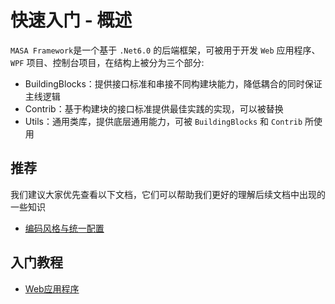 # 快速入门 - 概述

`MASA Framework`是一个基于 `.Net6.0` 的后端框架，可被用于开发 `Web` 应用程序、`WPF` 项目、控制台项目，在结构上被分为三个部分:

* BuildingBlocks：提供接口标准和串接不同构建块能力，降低耦合的同时保证主线逻辑
* Contrib：基于构建块的接口标准提供最佳实践的实现，可以被替换
* Utils：通用类库，提供底层通用能力，可被 `BuildingBlocks` 和 `Contrib` 所使用

## 推荐

我们建议大家优先查看以下文档，它们可以帮助我们更好的理解后续文档中出现的一些知识

* [编码风格与统一配置](/framework/contribution/recommend)

## 入门教程

* [Web应用程序](/framework/getting-started/web-project)
